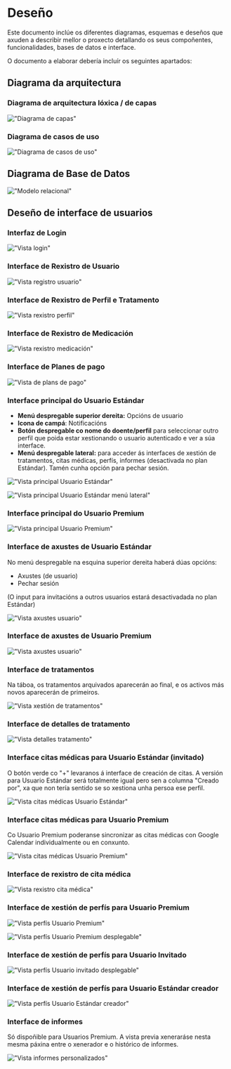 # Deseño

Este documento inclúe os diferentes diagramas, esquemas e deseños que axuden a describir mellor o proxecto detallando os seus compoñentes, funcionalidades, bases de datos e interface.

O documento a elaborar debería incluír os seguintes apartados:

## Diagrama da arquitectura

### Diagrama de arquitectura lóxica / de capas

!["Diagrama de capas"](/doc/img/diagramas/diagrama_capas.png)

### Diagrama de casos de uso

!["Diagrama de casos de uso"](/doc/img/diagramas/diagrama_casos_uso.png)

## Diagrama de Base de Datos

!["Modelo relacional"](/doc/img/diagramas/diagrama_bd.PNG)

## Deseño de interface de usuarios

### Interfaz de Login

!["Vista login"](/doc/img/interfaces/vistaLogin.png)

### Interface de Rexistro de Usuario

!["Vista registro usuario"](/doc/img/interfaces/vistaRegistro.png)

### Interface de Rexistro de Perfil e Tratamento

!["Vista rexistro perfil"](/doc/img/interfaces/vistaPerfil.png)

### Interface de Rexistro de Medicación

!["Vista rexistro medicación"](/doc/img/interfaces/vistaMedicacion.png)

### Interface de Planes de pago

!["Vista de plans de pago"](/doc/img/interfaces/vistaPlanes.png)

### Interface principal do Usuario Estándar

- **Menú despregable superior dereita:** Opcións de usuario
- **Icona de campá**: Notificacións
- **Botón despregable co nome do doente/perfil** para seleccionar outro perfil que poida estar xestionando o usuario autenticado e ver a súa interface.
- **Menú despregable lateral:** para acceder ás interfaces de xestión de tratamentos, citas médicas, perfís, informes (desactivada no plan Estándar). Tamén cunha opción para pechar sesión.

!["Vista principal Usuario Estándar"](/doc/img/interfaces/vistaEstandar1.png)

!["Vista principal Usuario Estándar menú lateral"](/doc/img/interfaces/vistaEstandar2.png)

### Interface principal do Usuario Premium

!["Vista principal Usuario Premium"](/doc/img/interfaces/vistaPremium.png)

### Interface de axustes de Usuario Estándar
No menú despregable na esquina superior dereita haberá dúas opcións:

- Axustes (de usuario)
- Pechar sesión

(O input para invitacións a outros usuarios estará desactivadada no plan Estándar)

!["Vista axustes usuario"](/doc/img/interfaces/vistaAxustesUsuario.png)

### Interface de axustes de Usuario Premium

!["Vista axustes usuario"](/doc/img/interfaces/vistaAxustesUsuarioPremium.png)

### Interface de tratamentos

Na táboa, os tratamentos arquivados aparecerán ao final, e os activos más novos aparecerán de primeiros.

!["Vista xestión de tratamentos"](/doc/img/interfaces/vistaTratamento.png)

### Interface de detalles de tratamento

!["Vista detalles tratamento"](/doc/img/interfaces/vistaDetallesTratamento.png)

### Interface citas médicas para Usuario Estándar (invitado)

O botón verde co "+" levaranos á interface de creación de citas.
A versión para Usuario Estándar será totalmente igual pero sen a columna "Creado por", xa que non tería sentido se so xestiona unha persoa ese perfil.

!["Vista citas médicas Usuario Estándar"](/doc/img/interfaces/vistaCitasEstandar.png)

### Interface citas médicas para Usuario Premium

Co Usuario Premium poderanse sincronizar as citas médicas con Google Calendar individualmente ou en conxunto.  

!["Vista citas médicas Usuario Premium"](/doc/img/interfaces/vistaCitasPremium.png)

### Interface de rexistro de cita médica 

!["Vista rexistro cita médica"](/doc/img/interfaces/vistaRexistroCita.png)


### Interface de xestión de perfís para Usuario Premium

!["Vista perfís Usuario Premium"](/doc/img/interfaces/vistaXestionPerfilPremium.png)

!["Vista perfís Usuario Premium desplegable"](/doc/img/interfaces/vistaXestionPerfilPremium2.png)


### Interface de xestión de perfís para Usuario Invitado

!["Vista perfís Usuario invitado desplegable"](/doc/img/interfaces/vistaXestionPerfilInvitado.png)


### Interface de xestión de perfís para Usuario Estándar creador

!["Vista perfís Usuario Estándar creador"](/doc/img/interfaces/vistaXestionPerfilEstandar.png)


### Interface de informes

Só dispoñible para Usuarios Premium.
A vista previa xeneraráse nesta mesma páxina entre o xenerador e o histórico de informes.

!["Vista informes personalizados"](/doc/img/interfaces/vistaInformes.png)
